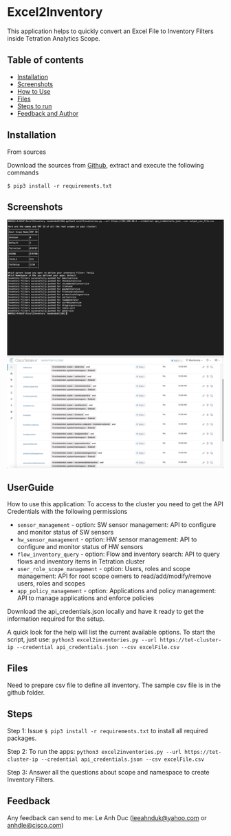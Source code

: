 # Excel2Inventory
This application helps to quickly convert an Excel File to Inventory Filters inside Tetration Analytics Scope.

## Table of contents
* [Installation](#Installation)
* [Screenshots](#screenshots)
* [How to Use](#UserGuide)
* [Files](#Files)
* [Steps to run](#Steps)
* [Feedback and Author](#Feedback)

## Installation

From sources

Download the sources from [Github](https://github.com/leeahnduk/Excel2Inventory.git), extract and execute the following commands

```
$ pip3 install -r requirements.txt

```

## Screenshots
![Run screenshot](https://github.com/leeahnduk/Excel2Inventory/blob/master/Excel2Inv.jpg)
![Result screenshot](https://github.com/leeahnduk/Excel2Inventory/blob/master/Result.jpg)
## UserGuide
How to use this application:
To access to the cluster you need to get the API Credentials with the following permissions
* `sensor_management` - option: SW sensor management: API to configure and monitor status of SW sensors
* `hw_sensor_management` - option: HW sensor management: API to configure and monitor status of HW sensors
* `flow_inventory_query` - option: Flow and inventory search: API to query flows and inventory items in Tetration cluster
* `user_role_scope_management` - option: Users, roles and scope management: API for root scope owners to read/add/modify/remove users, roles and scopes
* `app_policy_management` - option: 
 Applications and policy management: API to manage applications and enforce policies

Download the api_credentials.json locally and have it ready to get the information required for the setup.

A quick look for the help will list the current available options.
To start the script, just use: `python3 excel2inventories.py --url https://tet-cluster-ip --credential api_credentials.json --csv excelFile.csv` 

## Files
Need to prepare csv file to define all inventory. The sample csv file is in the github folder.


## Steps

Step 1: Issue `$ pip3 install -r requirements.txt` to install all required packages.

Step 2: To run the apps: `python3 excel2inventories.py --url https://tet-cluster-ip --credential api_credentials.json --csv excelFile.csv`

Step 3: Answer all the questions about scope and namespace to create Inventory Filters.


## Feedback
Any feedback can send to me: Le Anh Duc (leeahnduk@yahoo.com or anhdle@cisco.com)
